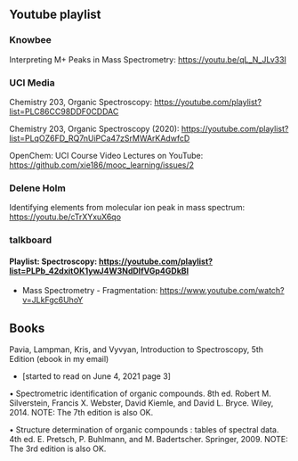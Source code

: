


## Youtube playlist

###  Knowbee

Interpreting M+ Peaks in Mass Spectrometry: https://youtu.be/qL_N_JLv33I


### UCI Media

Chemistry 203, Organic Spectroscopy: https://youtube.com/playlist?list=PLC86CC98DDF0CDDAC

Chemistry 203, Organic Spectroscopy (2020): https://youtube.com/playlist?list=PLqOZ6FD_RQ7nUiPCa47zSrMWArKAdwfcD


OpenChem: UCI Course Video Lectures on YouTube: https://github.com/xie186/mooc_learning/issues/2

###  Delene Holm

Identifying elements from molecular ion peak in mass spectrum: https://youtu.be/cTrXYxuX6qo

### talkboard


#### Playlist: Spectroscopy: https://youtube.com/playlist?list=PLPb_42dxitOK1ywJ4W3NdDIfVGp4GDkBI
 
   - Mass Spectrometry - Fragmentation: https://www.youtube.com/watch?v=JLkFgc6UhoY

## Books

Pavia, Lampman, Kris, and Vyvyan, Introduction to Spectroscopy, 5th Edition (ebook in my email) 

* [started to read on June 4, 2021  page 3]


• Spectrometric identification of organic compounds. 8th ed. Robert M. Silverstein, Francis X. Webster, David Kiemle, and David L. Bryce. Wiley, 2014. NOTE: The 7th edition is also OK.

• Structure determination of organic compounds : tables of spectral data. 4th ed.  E. Pretsch, P. Buhlmann, and M. Badertscher. Springer, 2009. NOTE: The 3rd edition is also OK.





